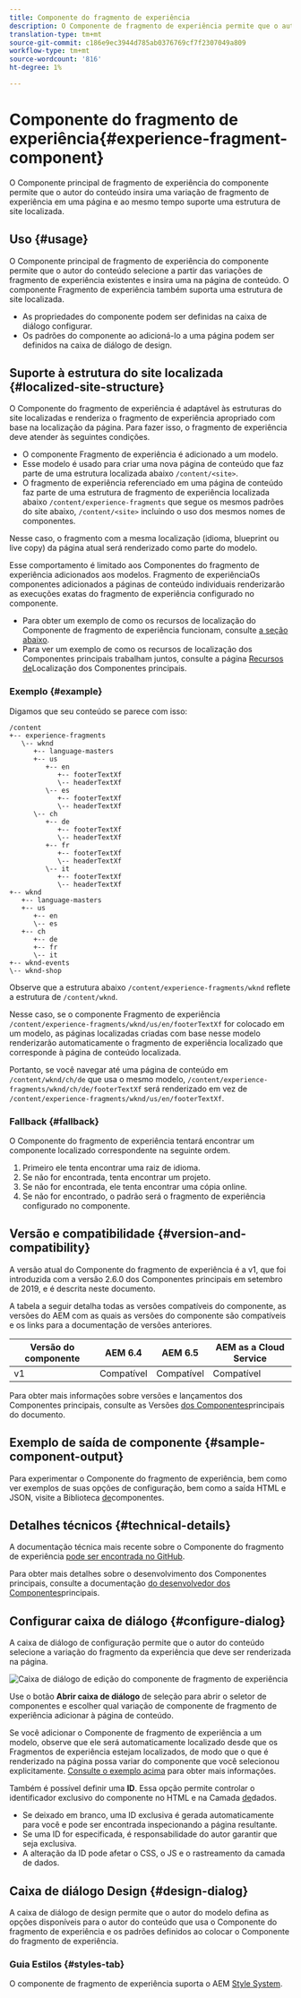 ```yaml
---
title: Componente do fragmento de experiência
description: O Componente de fragmento de experiência permite que o autor do conteúdo adicione uma variação de fragmento de experiência a uma página.
translation-type: tm+mt
source-git-commit: c186e9ec3944d785ab0376769cf7f2307049a809
workflow-type: tm+mt
source-wordcount: '816'
ht-degree: 1%

---
```



# Componente do fragmento de experiência{#experience-fragment-component}

O Componente principal de fragmento de experiência do componente permite que o autor do conteúdo insira uma variação de fragmento de experiência em uma página e ao mesmo tempo suporte uma estrutura de site localizada.

## Uso {#usage}

O Componente principal de fragmento de experiência do componente permite que o autor do conteúdo selecione a partir das variações de fragmento de experiência existentes e insira uma na página de conteúdo. O componente Fragmento de experiência também suporta uma estrutura de site localizada.

* As propriedades do componente podem ser definidas na caixa de diálogo [](#configure-dialog)configurar.
* Os padrões do componente ao adicioná-lo a uma página podem ser definidos na caixa de diálogo [](#design-dialog)de design.

## Suporte à estrutura do site localizada {#localized-site-structure}

O Componente do fragmento de experiência é adaptável às estruturas do site localizadas e renderiza o fragmento de experiência apropriado com base na localização da página. Para fazer isso, o fragmento de experiência deve atender às seguintes condições.

* O componente Fragmento de experiência é adicionado a um modelo.
* Esse modelo é usado para criar uma nova página de conteúdo que faz parte de uma estrutura localizada abaixo `/content/<site>`.
* O fragmento de experiência referenciado em uma página de conteúdo faz parte de uma estrutura de fragmento de experiência localizada abaixo `/content/experience-fragments` que segue os mesmos padrões do site abaixo, `/content/<site>` incluindo o uso dos mesmos nomes de componentes.

Nesse caso, o fragmento com a mesma localização (idioma, blueprint ou live copy) da página atual será renderizado como parte do modelo.

Esse comportamento é limitado aos Componentes do fragmento de experiência adicionados aos modelos. Fragmento de experiênciaOs componentes adicionados a páginas de conteúdo individuais renderizarão as execuções exatas do fragmento de experiência configurado no componente.

* Para obter um exemplo de como os recursos de localização do Componente de fragmento de experiência funcionam, consulte [a seção abaixo](#example).
* Para ver um exemplo de como os recursos de localização dos Componentes principais trabalham juntos, consulte a página [Recursos de](/help/get-started/localization.md)Localização dos Componentes principais.

### Exemplo {#example}

Digamos que seu conteúdo se parece com isso:

```
/content
+-- experience-fragments
   \-- wknd
      +-- language-masters
      +-- us
         +-- en
            +-- footerTextXf
            \-- headerTextXf
         \-- es
            +-- footerTextXf
            \-- headerTextXf
      \-- ch
         +-- de
            +-- footerTextXf
            \-- headerTextXf
         +-- fr
            +-- footerTextXf
            \-- headerTextXf
         \-- it
            +-- footerTextXf
            \-- headerTextXf
+-- wknd
   +-- language-masters
   +-- us
      +-- en
      \-- es
   +-- ch
      +-- de
      +-- fr
      \-- it
+-- wknd-events
\-- wknd-shop
```

Observe que a estrutura abaixo `/content/experience-fragments/wknd` reflete a estrutura de `/content/wknd`.

Nesse caso, se o componente Fragmento de experiência `/content/experience-fragments/wknd/us/en/footerTextXf` for colocado em um modelo, as páginas localizadas criadas com base nesse modelo renderizarão automaticamente o fragmento de experiência localizado que corresponde à página de conteúdo localizada.

Portanto, se você navegar até uma página de conteúdo em `/content/wknd/ch/de` que usa o mesmo modelo, `/content/experience-fragments/wknd/ch/de/footerTextXf` será renderizado em vez de `/content/experience-fragments/wknd/us/en/footerTextXf`.

### Fallback {#fallback}

O Componente do fragmento de experiência tentará encontrar um componente localizado correspondente na seguinte ordem.

1. Primeiro ele tenta encontrar uma raiz de idioma.
1. Se não for encontrada, tenta encontrar um projeto.
1. Se não for encontrada, ele tenta encontrar uma cópia online.
1. Se não for encontrado, o padrão será o fragmento de experiência configurado no componente.

## Versão e compatibilidade {#version-and-compatibility}

A versão atual do Componente do fragmento de experiência é a v1, que foi introduzida com a versão 2.6.0 dos Componentes principais em setembro de 2019, e é descrita neste documento.

A tabela a seguir detalha todas as versões compatíveis do componente, as versões do AEM com as quais as versões do componente são compatíveis e os links para a documentação de versões anteriores.

| Versão do componente | AEM 6.4 | AEM 6.5 | AEM as a Cloud Service |
|--- |--- |---|---|
| v1 | Compatível | Compatível | Compatível |

Para obter mais informações sobre versões e lançamentos dos Componentes principais, consulte as Versões [dos Componentes](/help/versions.md)principais do documento.

## Exemplo de saída de componente {#sample-component-output}

Para experimentar o Componente do fragmento de experiência, bem como ver exemplos de suas opções de configuração, bem como a saída HTML e JSON, visite a Biblioteca [de](https://adobe.com/go/aem_cmp_library_xf)componentes.

## Detalhes técnicos {#technical-details}

A documentação técnica mais recente sobre o Componente do fragmento de experiência [pode ser encontrada no GitHub](https://adobe.com/go/aem_cmp_tech_xf_v1).

Para obter mais detalhes sobre o desenvolvimento dos Componentes principais, consulte a documentação [do desenvolvedor dos Componentes](/help/developing/overview.md)principais.

## Configurar caixa de diálogo {#configure-dialog}

A caixa de diálogo de configuração permite que o autor do conteúdo selecione a variação do fragmento da experiência que deve ser renderizada na página.

![Caixa de diálogo de edição do componente de fragmento de experiência](/help/assets/experience-fragment-edit.png)

Use o botão **Abrir caixa de diálogo** de seleção para abrir o seletor de componentes e escolher qual variação de componente de fragmento de experiência adicionar à página de conteúdo.

Se você adicionar o Componente de fragmento de experiência a um modelo, observe que ele será automaticamente localizado desde que os Fragmentos de experiência estejam localizados, de modo que o que é renderizado na página possa variar do componente que você selecionou explicitamente. [Consulte o exemplo acima](#example) para obter mais informações.

Também é possível definir uma **ID**. Essa opção permite controlar o identificador exclusivo do componente no HTML e na Camada [de](/help/developing/data-layer/overview.md)dados.

* Se deixado em branco, uma ID exclusiva é gerada automaticamente para você e pode ser encontrada inspecionando a página resultante.
* Se uma ID for especificada, é responsabilidade do autor garantir que seja exclusiva.
* A alteração da ID pode afetar o CSS, o JS e o rastreamento da camada de dados.

## Caixa de diálogo Design {#design-dialog}

A caixa de diálogo de design permite que o autor do modelo defina as opções disponíveis para o autor do conteúdo que usa o Componente do fragmento de experiência e os padrões definidos ao colocar o Componente do fragmento de experiência.

### Guia Estilos {#styles-tab}

O componente de fragmento de experiência suporta o AEM [Style System](/help/get-started/authoring.md#component-styling).
